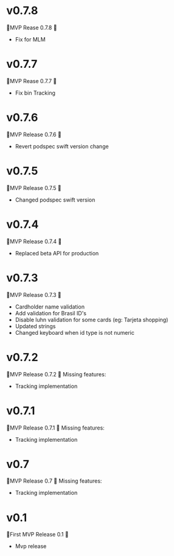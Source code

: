 # v0.7.8
🚀MVP Rease 0.7.8 🚀
- Fix for MLM

# v0.7.7
🚀MVP Rease 0.7.7 🚀
- Fix bin Tracking

# v0.7.6
🚀MVP Release 0.7.6 🚀
- Revert podspec swift version change

# v0.7.5
🚀MVP Release 0.7.5 🚀
- Changed podspec swift version

# v0.7.4
🚀MVP Release 0.7.4 🚀
- Replaced beta API for production

# v0.7.3
🚀MVP Release 0.7.3 🚀
- Cardholder name validation
- Add validation for Brasil ID's
- Disable luhn validation for some cards (eg: Tarjeta shopping)
- Updated strings
- Changed keyboard when id type is not numeric

# v0.7.2
🚀MVP Release 0.7.2 🚀
Missing features:
- Tracking implementation

# v0.7.1
🚀MVP Release 0.7.1 🚀
Missing features:
- Tracking implementation

# v0.7
🚀MVP Release 0.7 🚀
Missing features:
- Tracking implementation


# v0.1
🚀First MVP Release 0.1 🚀
- Mvp release

